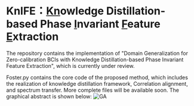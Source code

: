# KnIFE：<ins>Kn</ins>owledge Distillation-based Phase <ins>I</ins>nvariant <ins>F</ins>eature <ins>E</ins>xtraction
The repository contains the implementation of "Domain Generalization for Zero-calibration BCIs with Knowledge Distillation-based Phase Invariant Feature Extraction", which is currently under review.

Foster.py contains the core code of the proposed method, which includes the realization of knowledge distillation framework, Correlation alignment, and spectrum transfer.
More complete files will be available soon. The graphical abstract is shown below:
![GA](https://github.com/ZilinL/KnIFE/assets/10232596/5509b800-2ae4-47cc-ab61-00a4d9d19d94)

